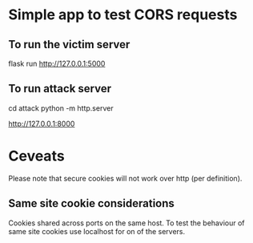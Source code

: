 
# Simple app to test CORS requests

## To run the victim server
flask run
http://127.0.0.1:5000

## To run attack server
cd attack
python -m http.server

http://127.0.0.1:8000


# Ceveats

Please note that secure cookies will not work over http (per definition).

## Same site cookie considerations
Cookies shared across ports on the same host. To test the behaviour of same site cookies use localhost for on of the servers.
